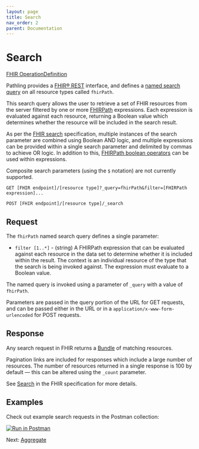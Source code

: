 ```yaml
---
layout: page
title: Search
nav_order: 2
parent: Documentation
---
```


# Search

[FHIR OperationDefinition](https://pathling.csiro.au/fhir/OperationDefinition/search-3)

Pathling provides a [FHIR&reg; REST](https://hl7.org/fhir/R4/http.html)
interface, and defines a
[named search query](https://hl7.org/fhir/R4/search.html#query) on all resource
types called `fhirPath`.

This search query allows the user to retrieve a set of FHIR resources from the
server filtered by one or more [FHIRPath](./fhirpath) expressions. Each
expression is evaluated against each resource, returning a Boolean value which
determines whether the resource will be included in the search result.

As per the [FHIR search](https://hl7.org/fhir/R4/search.html#combining)
specification, multiple instances of the search parameter are combined using
Boolean AND logic, and multiple expressions can be provided within a single
search parameter and delimited by commas to achieve OR logic. In addition to 
this, [FHIRPath boolean operators](./fhirpath/operators.html#boolean-logic) can 
be used within expressions.

Composite search parameters (using the `$` notation) are not currently 
supported.

```
GET [FHIR endpoint]/[resource type]?_query=fhirPath&filter=[FHIRPath expression]...
```

```
POST [FHIR endpoint]/[resource type]/_search
```

## Request

The `fhirPath` named search query defines a single parameter:

- `filter [1..*]` - (string) A FHIRPath expression that can be evaluated against
  each resource in the data set to determine whether it is included within the
  result. The context is an individual resource of the type that the search is
  being invoked against. The expression must evaluate to a Boolean value.

The named query is invoked using a parameter of `_query` with a value of
`fhirPath`.

Parameters are passed in the query portion of the URL for GET requests, and can
be passed either in the URL or in a `application/x-www-form-urlencoded` for POST
requests.

## Response

Any search request in FHIR returns a
[Bundle](https://hl7.org/fhir/R4/bundle.html) of matching resources.

Pagination links are included for responses which include a large number of
resources. The number of resources returned in a single response is 100 by
default &#8212; this can be altered using the `_count` parameter.

See [Search](https://hl7.org/fhir/R4/search.html) in the FHIR specification for
more details.

## Examples

Check out example search requests in the Postman collection:

<a class="postman-link"
   href="https://documenter.getpostman.com/view/634774/S17rx9Af?version=latest#f3490537-b116-4a2e-8428-45fdb6e7d137">
<img src="https://run.pstmn.io/button.svg" alt="Run in Postman"/></a>

Next: [Aggregate](./aggregate.html)
